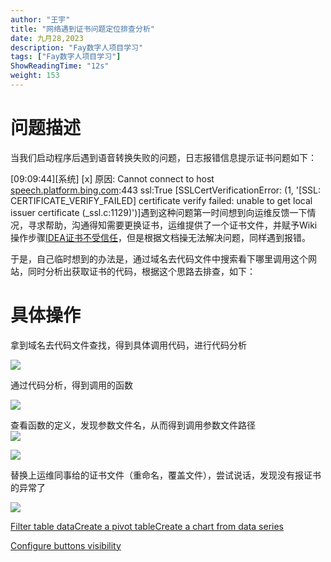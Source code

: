 ```yaml
---
author: "王宇"
title: "网络遇到证书问题定位排查分析"
date: 九月28,2023
description: "Fay数字人项目学习"
tags: ["Fay数字人项目学习"]
ShowReadingTime: "12s"
weight: 153
---
```

问题描述
====

当我们启动程序后遇到语音转换失败的问题，日志报错信息提示证书问题如下：

\[09:09:44\]\[系统\] \[x\] 原因: Cannot connect to host [speech.platform.bing.com](http://speech.platform.bing.com):443 ssl:True \[SSLCertVerificationError: (1, '\[SSL: CERTIFICATE\_VERIFY\_FAILED\] certificate verify failed: unable to get local issuer certificate (\_ssl.c:1129)')\]遇到这种问题第一时间想到向运维反馈一下情况，寻求帮助，沟通得知需要更换证书，运维提供了一个证书文件，并赋予Wiki操作步骤[IDEA证书不受信任](/pages/viewpage.action?pageId=60036332)，但是根据文档操无法解决问题，同样遇到报错。

于是，自己临时想到的办法是，通过域名去代码文件中搜索看下哪里调用这个网站，同时分析出获取证书的代码，根据这个思路去排查，如下：

具体操作
====

拿到域名去代码文件查找，得到具体调用代码，进行代码分析

![](/download/thumbnails/109718873/image2023-9-28_11-6-43.png?version=1&modificationDate=1695870403565&api=v2)

通过代码分析，得到调用的函数

![](/download/attachments/109718873/image2023-9-28_11-13-2.png?version=1&modificationDate=1695870782586&api=v2)

查看函数的定义，发现参数文件名，从而得到调用参数文件路径  
![](/download/attachments/109718873/image2023-9-28_11-14-34.png?version=1&modificationDate=1695870874872&api=v2)

![](/download/attachments/109718873/image2023-9-28_11-16-53.png?version=1&modificationDate=1695871013413&api=v2)

替换上运维同事给的证书文件（重命名，覆盖文件），尝试说话，发现没有报证书的异常了

![](/download/attachments/109718873/image2023-9-28_11-19-30.png?version=1&modificationDate=1695871170348&api=v2)

  

  

[Filter table data](#)[Create a pivot table](#)[Create a chart from data series](#)

[Configure buttons visibility](/users/tfac-settings.action)